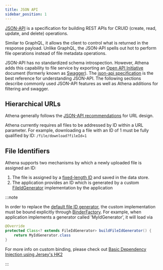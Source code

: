 ```yaml
---
title: JSON API
sidebar_position: 1
---
```


[//]: # (Copyright Paion Data)

[//]: # (Licensed under the Apache License, Version 2.0 &#40;the "License"&#41;;)
[//]: # (you may not use this file except in compliance with the License.)
[//]: # (You may obtain a copy of the License at)

[//]: # (    http://www.apache.org/licenses/LICENSE-2.0)

[//]: # (Unless required by applicable law or agreed to in writing, software)
[//]: # (distributed under the License is distributed on an "AS IS" BASIS,)
[//]: # (WITHOUT WARRANTIES OR CONDITIONS OF ANY KIND, either express or implied.)
[//]: # (See the License for the specific language governing permissions and)
[//]: # (limitations under the License.)

[JSON-API](https://jsonapi.org) is a specification for building REST APIs for CRUID (create, read, update, and delete)
operations.

Similar to GraphQL, it allows the client to control what is returned in the response payload. Unlike GraphQL, the
JSON-API spells out hot to perform file operations instead of file metadata operations.

JSON-API has no standardized schema introspection. However, Athena adds this capability to file service by exporting an
[Open API Initiative](https://www.openapis.org) document (formerly known as [Swagger](https://swagger.io)). The
[json-api specification](https://jsonapi.org/format/) is the best reference for understanding JSON-API.
The following sections describe commonly used JSON-API features as well as Athena additions for filtering and swagger.

Hierarchical URLs
-----------------

Athena generally follows the [JSON-API recommendations](http://jsonapi.org/recommendations/) for URL design.

Athena currently requires all files to be addressed by ID within a URL parameter. For example, downloading a file with
an ID of 1 must be fully qualified by ID: `/file/download?fileId=1`

File Identifiers
----------------

Athena supports two mechanisms by which a newly uploaded file is assigned an ID:

1. The file is assigned by a [fixed-length ID][FileNameAndUploadedTimeBasedIdGenerator] and saved in the data store.
2. The application provides an ID which is generated by a custom [FileIdGenerator] implementation  by the application

:::note

In order to replace the [default file ID generator][FileNameAndUploadedTimeBasedIdGenerator], the custom implementation
must be bound explicitly through [BinderFactory][AbstractBinderFactory]. For example, when application implements a
generator called 'MyIdGenerator', it will load via

```java
@Override
protected Class<? extends FileIdGenerator> buildFileIdGenerator() {
    return MyIdGenerator.class
}
```

For more info on custom binding, please check out
[Basic Dependency Injection using Jersey's HK2](../contributing/jersey-di-using-hk2)

:::

[FileNameAndUploadedTimeBasedIdGenerator]: https://github.com/paiondata/athena/blob/master/athena-core/src/main/java/io/github/paiondata/athena/file/identifier/FileNameAndUploadedTimeBasedIdGenerator.java
[FileIdGenerator]: https://github.com/paiondata/athena/blob/master/athena-core/src/main/java/io/github/paiondata/athena/file/identifier/FileIdGenerator.java
[AbstractBinderFactory]: https://github.com/paiondata/athena/blob/master/athena-core/src/main/java/io/github/paiondata/athena/application/AbstractBinderFactory.java
